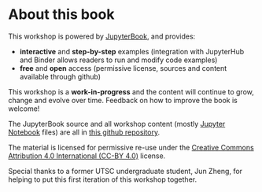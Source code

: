 # About this book

This workshop is powered by [JupyterBook][jupyterbook], and provides:
- **interactive** and **step-by-step** examples (integration with JupyterHub and Binder allows readers to run and modify code examples)
- **free** and **open** access (permissive license, sources and content available through github)

This workshop is a **work-in-progress** and the content will continue to grow, change and evolve over time. Feedback on how to improve the book is welcome!

The JupyterBook source and all workshop content (mostly [Jupyter Notebook][notebook] files) are all in [this github repository][repo].

The material is licensed for permissive re-use under the [Creative Commons Attribution 4.0 International (CC-BY 4.0)][cc] license.

Special thanks to a former UTSC undergraduate student, Jun Zheng, for helping to put this first iteration of this workshop together.

[jupyterbook]: https://jupyterbook.org
[book]: https://kls2177.github.io/ctl-python-workshop/
[repo]: https://github.com/kls2177/ctl-python-workshop
[notebook]: https://jupyter-notebook.readthedocs.io/en/stable/
[cc]: https://creativecommons.org/licenses/by/4.0/
